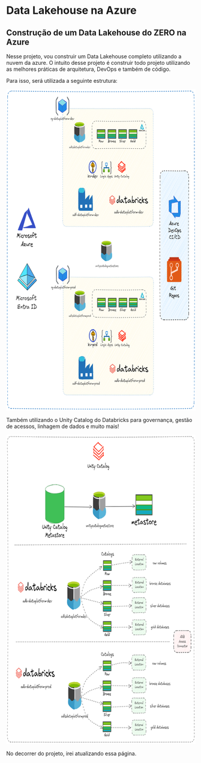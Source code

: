 # Data Lakehouse na Azure

## Construção de um Data Lakehouse do ZERO na Azure

Nesse projeto, vou construir um Data Lakehouse completo utilizando a nuvem da azure.
O intuito desse projeto é construir todo projeto utilizando as melhores práticas de arquitetura, DevOps e também de código.

Para isso, será utilizada a seguinte estrutura:

<img src="utils/vscode/images/arch.png" alt="Arquitetura" width="782" height="856">

Também utilizando o Unity Catalog do Databricks para governança, gestão de acessos, linhagem de dados e muito mais!

<img src="utils/vscode/images/unity.png" alt="Unity Catalog" width="885" height="824">

No decorrer do projeto, irei atualizando essa página.

